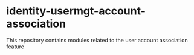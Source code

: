 # identity-usermgt-account-association

This repository contains modules related to the user account association feature
